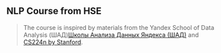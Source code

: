 ## NLP Course from HSE

>The course is inspired by materials from the Yandex School of Data Analysis (ШАД)[Школы Анализа Данных Яндекса (ШАД)](https://github.com/yandexdataschool/nlp_course/tree/2023) and [CS224n by Stanford](https://web.stanford.edu/class/cs224n/).

